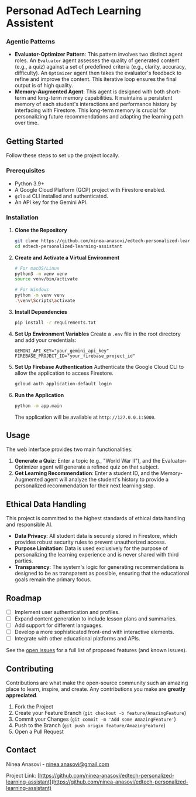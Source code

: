 # Personad AdTech Learning Assistent


### Agentic Patterns

-   **Evaluator-Optimizer Pattern**: This pattern involves two distinct agent roles. An `Evaluator` agent assesses the quality of generated content (e.g., a quiz) against a set of predefined criteria (e.g., clarity, accuracy, difficulty). An `Optimizer` agent then takes the evaluator's feedback to refine and improve the content. This iterative loop ensures the final output is of high quality.
-   **Memory-Augmented Agent**: This agent is designed with both short-term and long-term memory capabilities. It maintains a persistent memory of each student's interactions and performance history by interfacing with Firestore. This long-term memory is crucial for personalizing future recommendations and adapting the learning path over time.

## Getting Started

Follow these steps to set up the project locally.

### Prerequisites

-   Python 3.9+
-   A Google Cloud Platform (GCP) project with Firestore enabled.
-   `gcloud` CLI installed and authenticated.
-   An API key for the Gemini API.

### Installation

1.  **Clone the Repository**
    ```sh
    git clone https://github.com/ninea-anasovi/edtech-personalized-learning-assistant.git
    cd edtech-personalized-learning-assistant
    ```

2.  **Create and Activate a Virtual Environment**
    ```sh
    # For macOS/Linux
    python3 -m venv venv
    source venv/bin/activate

    # For Windows
    python -m venv venv
    .\venv\Scripts\activate
    ```

3.  **Install Dependencies**
    ```sh
    pip install -r requirements.txt
    ```

4.  **Set Up Environment Variables**
    Create a `.env` file in the root directory and add your credentials:
    ```env
    GEMINI_API_KEY="your_gemini_api_key"
    FIREBASE_PROJECT_ID="your_firebase_project_id"
    ```

5.  **Set Up Firebase Authentication**
    Authenticate the Google Cloud CLI to allow the application to access Firestore.
    ```sh
    gcloud auth application-default login
    ```

6.  **Run the Application**
    ```sh
    python -m app.main
    ```
    The application will be available at `http://127.0.0.1:5000`.

## Usage

The web interface provides two main functionalities:

1.  **Generate a Quiz**: Enter a topic (e.g., "World War II"), and the Evaluator-Optimizer agent will generate a refined quiz on that subject.
2.  **Get Learning Recommendation**: Enter a student ID, and the Memory-Augmented agent will analyze the student's history to provide a personalized recommendation for their next learning step.

## Ethical Data Handling

This project is committed to the highest standards of ethical data handling and responsible AI.

-   **Data Privacy**: All student data is securely stored in Firestore, which provides robust security rules to prevent unauthorized access.
-   **Purpose Limitation**: Data is used exclusively for the purpose of personalizing the learning experience and is never shared with third parties.
-   **Transparency**: The system's logic for generating recommendations is designed to be as transparent as possible, ensuring that the educational goals remain the primary focus.

## Roadmap

-   [ ] Implement user authentication and profiles.
-   [ ] Expand content generation to include lesson plans and summaries.
-   [ ] Add support for different languages.
-   [ ] Develop a more sophisticated front-end with interactive elements.
-   [ ] Integrate with other educational platforms and APIs.

See the [open issues](https://github.com/ninea-anasovi/edtech-personalized-learning-assistant/issues) for a full list of proposed features (and known issues).

## Contributing

Contributions are what make the open-source community such an amazing place to learn, inspire, and create. Any contributions you make are **greatly appreciated**.

1.  Fork the Project
2.  Create your Feature Branch (`git checkout -b feature/AmazingFeature`)
3.  Commit your Changes (`git commit -m 'Add some AmazingFeature'`)
4.  Push to the Branch (`git push origin feature/AmazingFeature`)
5.  Open a Pull Request

## Contact

Ninea Anasovi - ninea.anasovi@gmail.com

Project Link: [https://github.com/ninea-anasovi/edtech-personalized-learning-assistant](https://github.com/ninea-anasovi/edtech-personalized-learning-assistant)